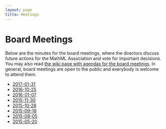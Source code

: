 ```yaml
---
layout: page
title: Meetings
---
```


# Board Meetings

Below are the minutes for the board meetings, where the directors discuss
future actions for the MathML Association and vote for important decisions.
You may also read [the wiki page with agendas for the board meetings](https://github.com/MathML/website/wiki#agendas-of-board-meetings). In general,
board meetings are open to the public and everybody is welcome to attend them.

* [2017-01-31](board-2017-01-31.html)
* [2016-10-25](board-2016-10-25.html)
* [2016-01-07](board-2016-01-07.html)
* [2015-11-30](board-2015-11-30.html)
* [2015-10-28](board-2015-10-28.html)
* [2015-09-18](board-2015-09-18.html)
* [2015-08-05](board-2015-08-05.html)
* [2015-05-20](board-2015-05-20.html)
